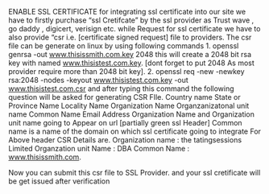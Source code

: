 ENABLE SSL CERTIFICATE
	for integrating ssl certificate into our site we have to firstly purchase “ssl Cretifcate” by
	the ssl provider as Trust wave , go daddy , digicert, verisign etc.
	while Request for ssl certificate we have to also provide “csr i.e. [certificate signed request] file to providers.
	The csr file can be generate on linux by using following commands
		1. openssl genrsa -out www.thisissmith.com.key 2048 this will create a 2048 bit rsa key with named www.thisistest.com.key.
		   [dont forget to put 2048 As most provider require more than 2048 bit key].
		2. openssl req -new -newkey rsa:2048 -nodes -keyout www.thisistest.com.key -out www.thisistest.com.csr
     and after typing this command the following question will be asked for generating CSR FIle.
	    Country name
	    State or Province Name
	    Locality Name
	    Organization Name
	    Organzanizatonal unit name
	    Common Name
	    Email Address
Organization Name and Organization unit name going to Appear on url [partially green
ssl Header]
Common name is a name of the domain on which ssl certificate going to integrate
For Above header CSR Details are.
 Organization name : the tatingsessions Limited
Organzation unit Name : DBA
Common Name : www.thisissmith.com.

Now you can submit this csr file to SSL Provider. and your ssl cretificate will be get issued after verification


